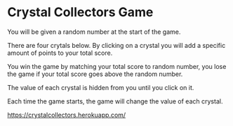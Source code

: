 # Crystal Collectors Game

You will be given a random number at the start of the game. 

There are four crytals below. By clicking on a crystal you will add a specific amount of points to your total score. 

You win the game by matching your total score to random number, you lose the game if your total score goes above the random number. 

The value of each crystal is hidden from you until you click on it. 

Each time the game starts, the game will change the value of each crystal.

https://crystalcollectors.herokuapp.com/